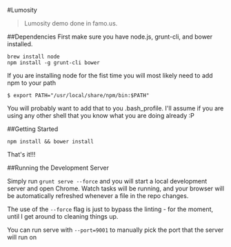 #Lumosity                                                                                                               
> Lumosity demo done in famo.us.

##Dependencies
First make sure you have node.js, grunt-cli, and bower installed.

```
brew install node
npm install -g grunt-cli bower
```

If you are installing node for the fist time you will most likely need to add npm to your path

```
$ export PATH="/usr/local/share/npm/bin:$PATH"
```

You will probably want to add that to you .bash_profile.  I'll assume if you are using any other shell that you know what you are doing already :P

##Getting Started

```
npm install && bower install
```

That's it!!!

##Running the Development Server

Simply run ```grunt serve --force``` and you will start a local development server and open Chrome.  Watch tasks will be running, and your browser will be automatically refreshed whenever a file in the repo changes.

The use of the ```--force``` flag is just to bypass the linting - for the moment, until I get around to cleaning things up. 

You can run serve with ```--port=9001``` to manually pick the port that the server will run on

